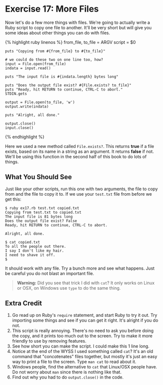 # Exercise 17: More Files
Now let's do a few more things with files. We're going to actually write a Ruby script to copy one file to another. It'll be very short but will give you some ideas about other things you can do with files.

{% highlight ruby linenos %}
    from_file, to_file = ARGV 
    script = $0
    
    puts "Copying from #{from_file} to #{to_file}"
    
    # we could do these two on one line too, how?
    input = File.open(from_file)
    indata = input.read()
    
    puts "The input file is #{indata.length} bytes long"
    
    puts "Does the output file exist? #{File.exists? to_file}"
    puts "Ready, hit RETURN to continue, CTRL-C to abort."
    STDIN.gets
    
    output = File.open(to_file, 'w')
    output.write(indata)
    
    puts "Alright, all done."
    
    output.close()
    input.close()
{% endhighlight %}

Here we used a new method called `File.exists?`.  This returns **true** if a file exists, based on its name in a string as an argument. It returns **false** if not. We'll be using this function in the second half of this book to do lots of things.

## What You Should See
Just like your other scripts, run this one with two arguments, the file to copy from and the file to copy it to. If we use your `test.txt` file from before we get this:

    $ ruby ex17.rb test.txt copied.txt
    Copying from test.txt to copied.txt
    The input file is 81 bytes long
    Does the output file exist? False
    Ready, hit RETURN to continue, CTRL-C to abort.
    
    Alright, all done.
    
    $ cat copied.txt
    To all the people out there.
    I say I don't like my hair.
    I need to shave it off.
    $

It should work with any file. Try a bunch more and see what happens. Just be careful you do not blast an important file.

> **Warning:** Did you see that trick I did with `cat`? It only works on Linux or OSX, on Windows use `type` to do the same thing.

## Extra Credit
1. Go read up on Ruby's `require` statement, and start Ruby to try it out. Try importing some things and see if you can get it right. It's alright if you do not.
2. This script is really annoying. There's no need to ask you before doing the copy, and it prints too much out to the screen. Try to make it more friendly to use by removing features.
3. See how short you can make the script. I could make this 1 line long.
4. Notice at the end of the WYSS I used something called `cat`? It's an old command that "con*cat*enates" files together, but mostly it's just an easy way to print a file to the screen. Type `man cat` to read about it.
5. Windows people, find the alternative to `cat` that Linux/OSX people have. Do not worry about `man` since there is nothing like that.
6. Find out why you had to do `output.close()` in the code.
